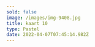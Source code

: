 ```yaml
---
sold: false
image: /images/img-9408.jpg
title: kaart 10
type: Pastel
date: 2022-04-07T07:45:14.982Z
---
```

